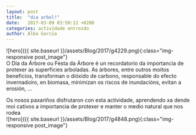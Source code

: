 ```yaml
---
layout: post
title:  "dia arbol!"
date:   2017-03-09 03:50:12 +0200
categories: actividade entroido
author: Alba García
---
```


![hero]({{ site.baseurl }}/assets/Blog/2017/g4229.png){:class="img-responsive post_image"}
<br>
O Día da Árbore ou Festa da Árbore é un recordatorio da importancia de protexer as superficies arboladas. As árbores, entre outros moitos beneficios, transforman o dióxido de carbono, responsable do efecto invernadoiro, en biomasa, minimizan os riscos de inundacións, evitan a erosión, ...

Os nosos paxariños disfrutaron con esta actividade, aprendendo xa dende moi cativos a importancia de protexer e manter o medio natural que nos rodea
<br>
![hero]({{ site.baseurl }}/assets/Blog/2017/g4848.png){:class="img-responsive post_image"}